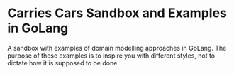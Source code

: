 # Carries Cars Sandbox and Examples in GoLang

A sandbox with examples of domain modelling approaches in GoLang.
The purpose of these examples is to inspire you with different styles, not to dictate how it is supposed to be done.
